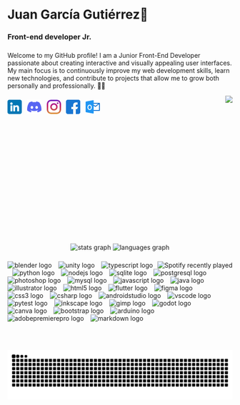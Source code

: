 <h1 align="left">Juan García Gutiérrez👋</h1>

###

<h3 align="left">Front-end developer Jr. </h3>

###

<p align="left">
  Welcome to my GitHub profile! I am a Junior Front-End Developer passionate about creating interactive and visually appealing user interfaces. My main focus is to continuously improve my web development skills, learn new technologies, and contribute to projects that allow me to grow both personally and professionally. 🌱🚀
</p>

<img align="right" height="300" src="https://images.hive.blog/0x0/https://66.media.tumblr.com/5292137720a82134c2cd49899e480f41/tumblr_pmp6m5mJbR1ubr7g5o1_500.gif"/>  

###

[![LinkedIn](https://raw.githubusercontent.com/MaruchanMachine/MaruchanMachine/main/icons/linkedin.png)](https://www.linkedin.com/in/juan-garcia-gtz/)&nbsp;&nbsp;
[![Discord](https://raw.githubusercontent.com/MaruchanMachine/MaruchanMachine/main/icons/discordia.png)](https://discord.com/users/491458574610857985)&nbsp;&nbsp;
[![Instagram](https://raw.githubusercontent.com/MaruchanMachine/MaruchanMachine/main/icons/instagram.png)](https://www.instagram.com/juanan_gtz/)&nbsp;&nbsp;
[![Facebook](https://raw.githubusercontent.com/MaruchanMachine/MaruchanMachine/main/icons/facebook.png)](https://www.facebook.com/juan.gtz.735)&nbsp;&nbsp;
[![Outlook](https://raw.githubusercontent.com/MaruchanMachine/MaruchanMachine/main/icons/panorama.png)](mailto:garcia.juan.09@outlook.com)&nbsp;&nbsp;

###

<br clear="both"><br>


<div align="center">
  <img src="https://github-readme-stats.vercel.app/api?username=MaruchanMachine&hide_title=false&hide_rank=false&show_icons=true&include_all_commits=false&count_private=true&disable_animations=false&theme=kacho_ga&locale=en&hide_border=true&order=1" height="150" alt="stats graph"  />
  <img src="https://github-readme-stats.vercel.app/api/top-langs?username=MaruchanMachine&locale=en&hide_title=true&layout=compact&card_width=320&langs_count=6&theme=kacho_ga&hide_border=true&order=2" height="150" alt="languages graph"  />
</div>

###

<div align="right">
  <a href="https://open.spotify.com/user/22ejbyjq5sp6c4wu6vxzg3zpq">
    <img src="https://spotify-recently-played-readme.vercel.app/api?user=22ejbyjq5sp6c4wu6vxzg3zpq&count=5" alt="Spotify recently played"  align="right"/>
  </a>
</div>

<div align="left">
  <img src="https://cdn.simpleicons.org/blender/F5792A" height="36" alt="blender logo"  />
  <img width="7" />
  <img src="https://cdn.jsdelivr.net/gh/devicons/devicon/icons/unity/unity-original.svg" height="36" alt="unity logo"  />
  <img width="7" />
  <img src="https://cdn.jsdelivr.net/gh/devicons/devicon/icons/typescript/typescript-original.svg" height="36" alt="typescript logo"  />
  <img width="7" />
  <img src="https://cdn.jsdelivr.net/gh/devicons/devicon/icons/python/python-original.svg" height="36" alt="python logo"  />
  <img width="7" />
  <img src="https://cdn.jsdelivr.net/gh/devicons/devicon/icons/nodejs/nodejs-original.svg" height="36" alt="nodejs logo"  />
  <img width="7" />
  <img src="https://cdn.jsdelivr.net/gh/devicons/devicon/icons/sqlite/sqlite-original.svg" height="36" alt="sqlite logo"  />
  <img width="7" />
  <img src="https://cdn.jsdelivr.net/gh/devicons/devicon/icons/postgresql/postgresql-original.svg" height="36" alt="postgresql logo"  />
  <img width="7" />
  <img src="https://cdn.jsdelivr.net/gh/devicons/devicon/icons/photoshop/photoshop-plain.svg" height="36" alt="photoshop logo"  />
  <img width="7" />
  <img src="https://cdn.jsdelivr.net/gh/devicons/devicon/icons/mysql/mysql-original.svg" height="36" alt="mysql logo"  />
  <img width="7" />
  <img src="https://cdn.jsdelivr.net/gh/devicons/devicon/icons/javascript/javascript-original.svg" height="36" alt="javascript logo"  />
  <img width="7" />
  <img src="https://cdn.jsdelivr.net/gh/devicons/devicon/icons/java/java-original.svg" height="36" alt="java logo"  />
  <img width="7" />
  <img src="https://cdn.jsdelivr.net/gh/devicons/devicon/icons/illustrator/illustrator-plain.svg" height="36" alt="illustrator logo"  />
  <img width="7" />
  <img src="https://cdn.jsdelivr.net/gh/devicons/devicon/icons/html5/html5-original.svg" height="36" alt="html5 logo"  />
  <img width="7" />
  <img src="https://cdn.jsdelivr.net/gh/devicons/devicon/icons/flutter/flutter-original.svg" height="36" alt="flutter logo"  />
  <img width="7" />
  <img src="https://cdn.jsdelivr.net/gh/devicons/devicon/icons/figma/figma-original.svg" height="36" alt="figma logo"  />
  <img width="7" />
  <img src="https://cdn.jsdelivr.net/gh/devicons/devicon/icons/css3/css3-original.svg" height="36" alt="css3 logo"  />
  <img width="7" />
  <img src="https://cdn.jsdelivr.net/gh/devicons/devicon/icons/csharp/csharp-original.svg" height="36" alt="csharp logo"  />
  <img width="7" />
  <img src="https://cdn.jsdelivr.net/gh/devicons/devicon/icons/androidstudio/androidstudio-original.svg" height="36" alt="androidstudio logo"  />
  <img width="7" />
  <img src="https://cdn.jsdelivr.net/gh/devicons/devicon/icons/vscode/vscode-original.svg" height="36" alt="vscode logo"  />
  <img width="7" />
  <img src="https://cdn.jsdelivr.net/gh/devicons/devicon/icons/pytest/pytest-original.svg" height="36" alt="pytest logo"  />
  <img width="7" />
  <img src="https://cdn.jsdelivr.net/gh/devicons/devicon/icons/inkscape/inkscape-original.svg" height="36" alt="inkscape logo"  />
  <img width="7" />
  <img src="https://cdn.jsdelivr.net/gh/devicons/devicon/icons/gimp/gimp-original.svg" height="36" alt="gimp logo"  />
  <img width="7" />
  <img src="https://cdn.jsdelivr.net/gh/devicons/devicon/icons/godot/godot-original.svg" height="36" alt="godot logo"  />
  <img width="7" />
  <img src="https://cdn.jsdelivr.net/gh/devicons/devicon/icons/canva/canva-original.svg" height="36" alt="canva logo"  />
  <img width="7" />
  <img src="https://cdn.simpleicons.org/bootstrap/7952B3" height="36" alt="bootstrap logo"  />
  <img width="7" />
  <img src="https://cdn.simpleicons.org/arduino/00979D" height="36" alt="arduino logo"  />
  <img width="7" />
  <img src="https://cdn.simpleicons.org/adobepremierepro/9999FF" height="36" alt="adobepremierepro logo"  />
  <img width="7" />
  <img src="https://cdn.simpleicons.org/markdown/000000" height="36" alt="markdown logo"  />
</div>

###

<br clear="both">

###

<div align="center">
  <img src="https://raw.githubusercontent.com/MaruchanMachine/MaruchanMachine/output/snake.svg" alt="Snake animation" />
</div>

###

<!--
**MaruchanMachine/MaruchanMachine** is a ✨ _special_ ✨ repository because its `README.md` (this file) appears on your GitHub profile.

Here are some ideas to get you started:

- 🔭 I’m currently working on ...
- 🌱 I’m currently learning ...
- 👯 I’m looking to collaborate on ...
- 🤔 I’m looking for help with ...
- 💬 Ask me about ...
- 📫 How to reach me: ...
- 😄 Pronouns: ...
- ⚡ Fun fact: ...
-->
